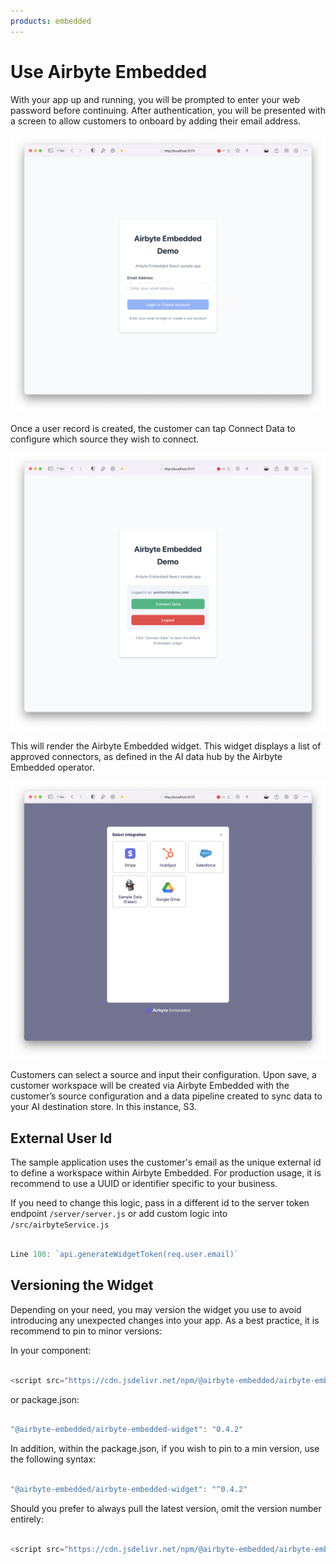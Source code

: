 ```yaml
---
products: embedded
---
```


# Use Airbyte Embedded

With your app up and running, you will be prompted to enter your web password before continuing. After authentication, you will be presented with a screen to allow customers to onboard by adding their email address.

![Embedded Sample Web app home screen.](./assets/embedded-webapp-home.png)

Once a user record is created, the customer can tap Connect Data to configure which source they wish to connect.

![Embedded Sample Web app connect screen.](./assets/embedded-webapp-connect.png)

This will render the Airbyte Embedded widget. This widget displays a list of approved connectors, as defined in the AI data hub by the Airbyte Embedded operator.

![Embedded Sample Web app widget.](./assets/embedded-webapp-widget.png)

Customers can select a source and input their configuration. Upon save, a customer workspace will be created via Airbyte Embedded with the customer’s source configuration and a data pipeline created to sync data to your AI destination store. In this instance, S3.

## External User Id

The sample application uses the customer's email as the unique external id to define a workspace within Airbyte Embedded. For production usage, it is recommend to use a UUID or identifier specific to your business.  

If you need to change this logic, pass in a different id to the server token endpoint `/server/server.js` or add custom logic into `/src/airbyteService.js`

```javascript

Line 108: `api.generateWidgetToken(req.user.email)` 

```

## Versioning the Widget

Depending on your need, you may version the widget you use to avoid introducing any unexpected changes into your app. As a best practice, it is recommend to pin to minor versions:

In your component:

```javascript

<script src="https://cdn.jsdelivr.net/npm/@airbyte-embedded/airbyte-embedded-widget@0.4.2"></script>

```

or package.json:

```javascript

"@airbyte-embedded/airbyte-embedded-widget": "0.4.2"

```

In addition, within the package.json, if you wish to pin to a min version, use the following syntax:

```javascript

"@airbyte-embedded/airbyte-embedded-widget": "^0.4.2"

```

Should you prefer to always pull the latest version, omit the version number entirely:

```javascript

<script src="https://cdn.jsdelivr.net/npm/@airbyte-embedded/airbyte-embedded-widget"></script>

```
